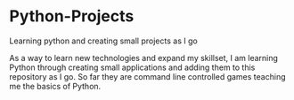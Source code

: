 # Python-Projects
Learning python and creating small projects as I go

As a way to learn new technologies and expand my skillset, I am learning Python through creating small applications
and adding them to this repository as I go. So far they are command line controlled games teaching me the basics of Python.
